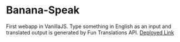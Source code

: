 # Banana-Speak
First webapp in VanillaJS.
Type something in English as an input and translated output is generated by Fun Translations API.
[Deployed Link](https://minionlangtranslate.netlify.app/)
